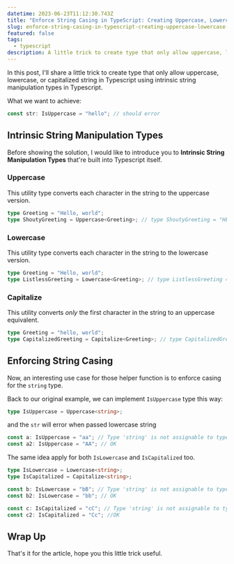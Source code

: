 ```yaml
---
datetime: 2023-06-23T11:12:30.743Z
title: "Enforce String Casing in TypeScript: Creating Uppercase, Lowercase, and Capitalized String Types"
slug: enforce-string-casing-in-typescript-creating-uppercase-lowercase-and-capitalized-string-types
featured: false
tags:
  - typescript
description: A little trick to create type that only allow uppercase, lowercase, or capitalized string in Typescript using intrinsic string manipulation types in Typescript.
---
```


In this post, I'll share a little trick to create type that only allow uppercase, lowercase, or capitalized string in Typescript using intrinsic string manipulation types in Typescript.

What we want to achieve:

```ts
const str: IsUppercase = "hello"; // should error
```

## Intrinsic String Manipulation Types

Before showing the solution, I would like to introduce you to **Intrinsic String Manipulation Types** that're built into Typescript itself.

### Uppercase

This utility type converts each character in the string to the uppercase version.

```ts
type Greeting = "Hello, world";
type ShoutyGreeting = Uppercase<Greeting>; // type ShoutyGreeting = "HELLO, WORLD"
```

### Lowercase

This utility type converts each character in the string to the lowercase version.

```ts
type Greeting = "Hello, world";
type ListlessGreeting = Lowercase<Greeting>; // type ListlessGreeting = "hello, world"
```

### Capitalize

This utility converts _only_ the first character in the string to an uppercase equivalent.

```ts
type Greeting = "hello, world";
type CapitalizedGreeting = Capitalize<Greeting>; // type CapitalizedGreeting = "Hello, world"
```

## Enforcing String Casing

Now, an interesting use case for those helper function is to enforce casing for the `string` type.

Back to our original example, we can implement `IsUppercase` type this way:

```ts
type IsUppercase = Uppercase<string>;
```

and the `str` will error when passed lowercase string

```ts
const a: IsUppercase = "aa"; // Type 'string' is not assignable to type 'Uppercase<string>'
const a2: IsUppercase = "AA"; // OK
```

The same idea apply for both `IsLowercase` and `IsCapitalized` too.

```ts
type IsLowercase = Lowercase<string>;
type IsCapitalized = Capitalize<string>;

const b: IsLowercase = "bB"; // Type 'string' is not assignable to type 'Lowercase<string>'
const b2: IsLowercase = "bb"; // OK

const c: IsCapitalized = "cC"; // Type 'string' is not assignable to type 'Capitalize<string>'
const c2: IsCapitalized = "Cc"; //OK
```

## Wrap Up

That's it for the article, hope you this little trick useful.

